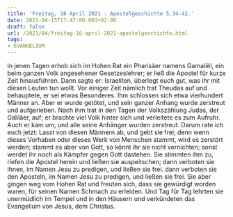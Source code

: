 ```yaml
---
title: 'Freitag, 16 April 2021 : Apostelgeschichte 5,34-42.'
date: 2021-04-15T17:47:00.003+02:00
draft: false
url: /2021/04/freitag-16-april-2021-apostelgeschichte.html
tags: 
- EVANGELIUM
---
```


In jenen Tagen erhob sich im Hohen Rat ein Pharisäer namens Gamaliël, ein beim ganzen Volk angesehener Gesetzeslehrer; er ließ die Apostel für kurze Zeit hinausführen. Dann sagte er: Israeliten, überlegt euch gut, was ihr mit diesen Leuten tun wollt. Vor einiger Zeit nämlich trat Theudas auf und behauptete, er sei etwas Besonderes. Ihm schlossen sich etwa vierhundert Männer an. Aber er wurde getötet, und sein ganzer Anhang wurde zerstreut und aufgerieben. Nach ihm trat in den Tagen der Volkszählung Judas, der Galiläer, auf; er brachte viel Volk hinter sich und verleitete es zum Aufruhr. Auch er kam um, und alle seine Anhänger wurden zerstreut. Darum rate ich euch jetzt: Lasst von diesen Männern ab, und gebt sie frei; denn wenn dieses Vorhaben oder dieses Werk von Menschen stammt, wird es zerstört werden; stammt es aber von Gott, so könnt ihr sie nicht vernichten; sonst werdet ihr noch als Kämpfer gegen Gott dastehen. Sie stimmten ihm zu, riefen die Apostel herein und ließen sie auspeitschen; dann verboten sie ihnen, im Namen Jesu zu predigen, und ließen sie frei. dann verboten sie den Aposteln, im Namen Jesu zu predigen, und ließen sie frei. Sie aber gingen weg vom Hohen Rat und freuten sich, dass sie gewürdigt worden waren, für seinen Namen Schmach zu erleiden. Und Tag für Tag lehrten sie unermüdlich im Tempel und in den Häusern und verkündeten das Evangelium von Jesus, dem Christus.